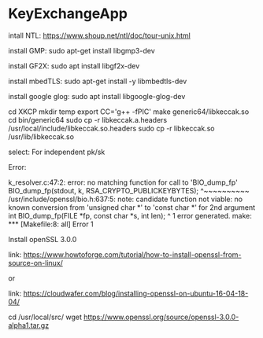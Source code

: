 # KeyExchangeApp





intall NTL: https://www.shoup.net/ntl/doc/tour-unix.html

install GMP: sudo apt-get install libgmp3-dev

install GF2X: sudo apt install libgf2x-dev


install mbedTLS: sudo apt-get install -y libmbedtls-dev

install google glog: sudo apt install libgoogle-glog-dev


cd XKCP
mkdir temp
export CC='g++ -fPIC'
make generic64/libkeccak.so
cd bin/generic64
sudo cp -r libkeccak.a.headers /usr/local/include/libkeccak.so.headers
sudo cp -r libkeccak.so /usr/lib/libkeccak.so

select: For independent pk/sk



Error: 

k_resolver.c:47:2: error: no matching function for call to 'BIO_dump_fp'
        BIO_dump_fp(stdout, k, RSA_CRYPTO_PUBLICKEYBYTES);
        ^~~~~~~~~~~
/usr/include/openssl/bio.h:637:5: note: candidate function not viable: no known conversion from 'unsigned char *' to 'const char *' for 2nd argument
int BIO_dump_fp(FILE *fp, const char *s, int len);
    ^
1 error generated.
make: *** [Makefile:8: all] Error 1

Install openSSL 3.0.0

link: https://www.howtoforge.com/tutorial/how-to-install-openssl-from-source-on-linux/

or 

link: https://cloudwafer.com/blog/installing-openssl-on-ubuntu-16-04-18-04/


cd /usr/local/src/
wget https://www.openssl.org/source/openssl-3.0.0-alpha1.tar.gz
